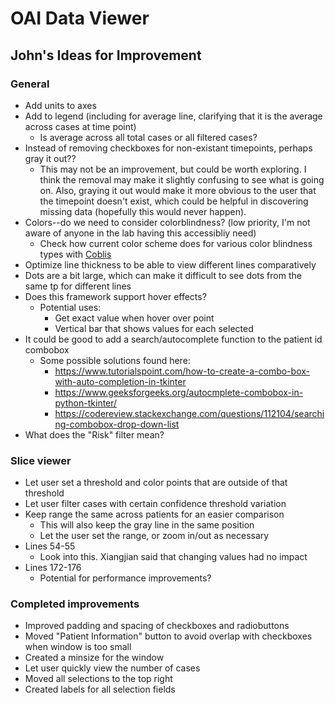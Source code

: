 # OAI Data Viewer
## John's Ideas for Improvement
### General
- Add units to axes
- Add to legend (including for average line, clarifying that it is the average across cases at time point)
    - Is average across all total cases or all filtered cases?
- Instead of removing checkboxes for non-existant timepoints, perhaps gray it out??
    - This may not be an improvement, but could be worth exploring. I think the removal may make it slightly confusing to see what is going on. Also, graying it out would make it more obvious to the user that the timepoint doesn't exist, which could be helpful in discovering missing data (hopefully this would never happen).
- Colors--do we need to consider colorblindness? (low priority, I'm not aware of anyone in the lab having this accessibliy need)
    - Check how current color scheme does for various color blindness types with [Coblis](https://www.color-blindness.com/coblis-color-blindness-simulator/)
- Optimize line thickness to be able to view different lines comparatively
- Dots are a bit large, which can make it difficult to see dots from the same tp for different lines
- Does this framework support hover effects?
    - Potential uses:
        - Get exact value when hover over point
        - Vertical bar that shows values for each selected 
- It could be good to add a search/autocomplete function to the patient id combobox
    - Some possible solutions found here:
        - https://www.tutorialspoint.com/how-to-create-a-combo-box-with-auto-completion-in-tkinter
        - https://www.geeksforgeeks.org/autocmplete-combobox-in-python-tkinter/
        - https://codereview.stackexchange.com/questions/112104/searching-combobox-drop-down-list
- What does the "Risk" filter mean?
### Slice viewer
- Let user set a threshold and color points that are outside of that threshold
- Let user filter cases with certain confidence threshold variation
- Keep range the same across patients for an easier comparison
    - This will also keep the gray line in the same position
    - Let the user set the range, or zoom in/out as necessary
- Lines 54-55
    - Look into this. Xiangjian said that changing values had no impact
- Lines 172-176
    - Potential for performance improvements?

### Completed improvements
- Improved padding and spacing of checkboxes and radiobuttons
- Moved "Patient Information" button to avoid overlap with checkboxes when window is too small
- Created a minsize for the window
- Let user quickly view the number of cases
- Moved all selections to the top right
- Created labels for all selection fields